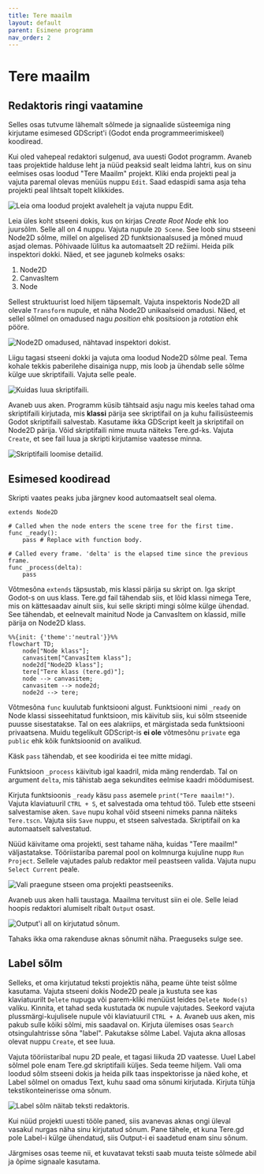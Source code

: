 ```yaml
---
title: Tere maailm
layout: default
parent: Esimene programm
nav_order: 2
---
```


# Tere maailm

## Redaktoris ringi vaatamine

Selles osas tutvume lähemalt sõlmede ja signaalide süsteemiga ning kirjutame esimesed GDScript'i (Godot enda programmeerimiskeel) koodiread.

Kui oled vahepeal redaktori sulgenud, ava uuesti Godot programm. Avaneb taas projektide halduse leht ja nüüd peaksid sealt leidma lahtri, kus on sinu eelmises osas loodud "Tere Maailm" projekt.
Kliki enda projekti peal ja vajuta paremal olevas menüüs nuppu `Edit`. Saad edaspidi sama asja teha projekti peal lihtsalt topelt klikkides.

![Leia oma loodud projekt avalehelt ja vajuta nuppu `Edit`.](./pildid/tere-maailm/projektihalduris-projekti-leidmine.png)

Leia üles koht stseeni dokis, kus on kirjas *Create Root Node* ehk loo juursõlm. Selle all on 4 nuppu. Vajuta nupule `2D Scene`. See loob sinu stseeni Node2D sõlme, millel on algelised 2D funktsionaalsused ja mõned muud asjad olemas. Põhivaade lülitus ka automaatselt 2D režiimi. Heida pilk inspektori dokki.
Näed, et see jaguneb kolmeks osaks:

1.  Node2D
2.  CanvasItem
3.  Node

Sellest struktuurist loed hiljem täpsemalt. Vajuta inspektoris Node2D all olevale `Transform` nupule, et näha Node2D unikaalseid omadusi. Näed, et sellel sõlmel on omadused nagu *position* ehk positsioon ja *rotation* ehk pööre.

![Node2D omadused, nähtavad inspektori dokist.](./pildid/tere-maailm/node2d-inspektoris.png)

Liigu tagasi stseeni dokki ja vajuta oma loodud Node2D sõlme peal. Tema kohale tekkis paberilehe disainiga nupp, mis loob ja ühendab selle sõlme külge uue skriptifaili. Vajuta selle peale.

![Kuidas luua skriptifaili.](./pildid/tere-maailm/loo-voi-muuda-skripti.png)

Avaneb uus aken. Programm küsib tähtsaid asju nagu mis keeles tahad oma skriptifaili kirjutada, mis **klassi** pärija see skriptifail on ja kuhu failisüsteemis Godot skriptifaili salvestab. Kasutame ikka GDScript keelt ja skriptifail on Node2D pärija. Võid skriptifaili nime muuta näiteks Tere.gd-ks. Vajuta `Create`, et see fail luua ja skripti kirjutamise vaatesse minna.

![Skriptifaili loomise detailid.](./pildid/tere-maailm/loo-skript.png)

## Esimesed koodiread

Skripti vaates peaks juba järgnev kood automaatselt seal olema.

```gdscript
extends Node2D

# Called when the node enters the scene tree for the first time.
func _ready():
	pass # Replace with function body.

# Called every frame. 'delta' is the elapsed time since the previous frame.
func _process(delta):
	pass
```

Võtmesõna `extends` täpsustab, mis klassi pärija su skript on. Iga skript Godot-s on uus klass. Tere.gd fail tähendab siis, et lõid klassi nimega Tere, mis on kättesaadav ainult siis, kui selle skripti mingi sõlme külge ühendad. See tähendab, et eelnevalt mainitud Node ja CanvasItem on klassid, mille pärija on Node2D klass.

```mermaid
%%{init: {'theme':'neutral'}}%%
flowchart TD;
    node["Node klass"];
    canvasitem["CanvasItem klass"];
    node2d["Node2D klass"];
    tere["Tere klass (tere.gd)"];
    node --> canvasitem;
    canvasitem --> node2d;
    node2d --> tere;
```

Võtmesõna `func` kuulutab funktsiooni algust. Funktsiooni nimi `_ready` on Node klassi sisseehitatud funktsioon, mis käivitub siis, kui sõlm stseenide puusse sisestatakse. Tal on ees alakriips, et märgistada seda funktsiooni privaatsena. Muidu tegelikult GDScript-is **ei ole** võtmesõnu `private` ega `public` ehk kõik funktsioonid on avalikud.

Käsk `pass` tähendab, et see koodirida ei tee mitte midagi.

Funktsioon `_process` käivitub igal kaadril, mida mäng renderdab. Tal on argument `delta`, mis tähistab aega sekundites eelmise kaadri möödumisest.

Kirjuta funktsioonis `_ready` käsu `pass` asemele `print("Tere maailm!")`. Vajuta klaviatuuril `CTRL + S`, et salvestada oma tehtud töö. Tuleb ette stseeni salvestamise aken. `Save` nupu kohal võid stseeni nimeks panna näiteks `Tere.tscn`. Vajuta siis `Save` nuppu, et stseen salvestada. Skriptifail on ka automaatselt salvestatud.

Nüüd käivitame oma projekti, sest tahame näha, kuidas "Tere maailm!" väljastatakse. Tööriistariba paremal pool on kolmnurga kujuline nupp `Run Project`. Sellele vajutades palub redaktor meil peastseen valida. Vajuta nupu `Select Current` peale.

![Vali praegune stseen oma projekti peastseeniks.](./pildid/tere-maailm/vali-peastseen.png)

Avaneb uus aken halli taustaga. Maailma tervitust siin ei ole. Selle leiad hoopis redaktori alumiselt ribalt `Output` osast.

![Output'i all on kirjutatud sõnum.](./pildid/tere-maailm/tere-maailm-konsoolis.png)

Tahaks ikka oma rakenduse aknas sõnumit näha. Praeguseks sulge see.

## Label sõlm

Selleks, et oma kirjutatud teksti projektis näha, peame ühte teist sõlme kasutama. Vajuta stseeni dokis Node2D peale ja kustuta see kas  klaviatuurilt `Delete` nupuga või parem-kliki menüüst leides `Delete Node(s)` valiku. Kinnita, et tahad seda kustutada `OK` nupule vajutades. Seekord vajuta plussmärgi-kujulisele nupule või klaviatuuril `CTRL + A`. Avaneb uus aken, mis pakub sulle kõiki sõlmi, mis saadaval on. Kirjuta ülemises osas `Search` otsingulahtrisse sõna "label". Pakutakse sõlme Label. Vajuta akna allosas olevat nuppu `Create`, et see luua.

Vajuta tööriistaribal nupu 2D peale, et tagasi liikuda 2D vaatesse. Uuel Label sõlmel pole enam Tere.gd skriptifaili küljes. Seda teeme hiljem. Vali oma loodud sõlm stseeni dokis ja heida pilk taas inspektorisse ja näed kohe, et Label sõlmel on omadus Text, kuhu saad oma sõnumi kirjutada. Kirjuta tühja tekstikonteinerisse oma sõnum.

![Label sõlm näitab teksti redaktoris.](./pildid/tere-maailm/label-kuvab-teksti.png)

Kui nüüd projekti uuesti tööle paned, siis avanevas aknas ongi üleval vasakul nurgas näha sinu kirjutatud sõnum. Pane tähele, et kuna Tere.gd pole Label-i külge ühendatud, siis Output-i ei saadetud enam sinu sõnum.

Järgmises osas teeme nii, et kuvatavat teksti saab muuta teiste sõlmede abil ja õpime signaale kasutama.